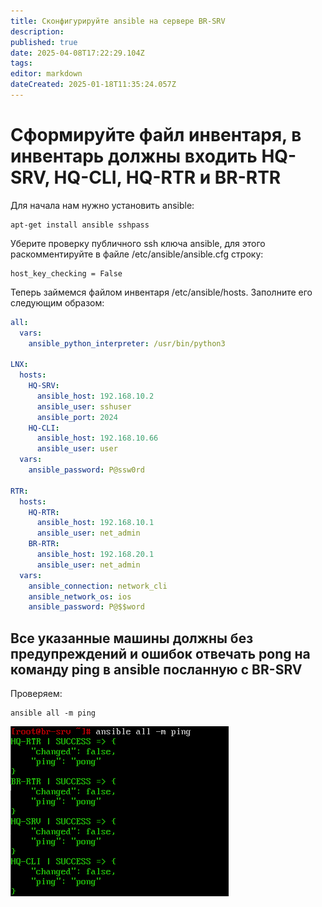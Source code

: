 ```yaml
---
title: Сконфигурируйте ansible на сервере BR-SRV
description: 
published: true
date: 2025-04-08T17:22:29.104Z
tags: 
editor: markdown
dateCreated: 2025-01-18T11:35:24.057Z
---
```


# Сформируйте файл инвентаря, в инвентарь должны входить HQ-SRV, HQ-CLI, HQ-RTR и BR-RTR

Для начала нам нужно установить ansible:

```plaintext
apt-get install ansible sshpass
```

Уберите проверку публичного ssh ключа ansible, для этого раскомментируйте в файле /etc/ansible/ansible.cfg строку:

```plaintext
host_key_checking = False
```

Теперь займемся файлом инвентаря /etc/ansible/hosts. Заполните его следующим образом:

```yaml
all:
  vars:
    ansible_python_interpreter: /usr/bin/python3

LNX:
  hosts:
    HQ-SRV:
      ansible_host: 192.168.10.2
      ansible_user: sshuser
      ansible_port: 2024
    HQ-CLI:
      ansible_host: 192.168.10.66
      ansible_user: user
  vars:
    ansible_password: P@ssw0rd

RTR:
  hosts:
    HQ-RTR:
      ansible_host: 192.168.10.1
      ansible_user: net_admin
    BR-RTR:
      ansible_host: 192.168.20.1
      ansible_user: net_admin
  vars:
    ansible_connection: network_cli
    ansible_network_os: ios
    ansible_password: P@$$word
```

## Все указанные машины должны без предупреждений и ошибок отвечать pong на команду ping в ansible посланную с BR-SRV

Проверяем:

```plaintext
ansible all -m ping
```

![](/ssa/demo2025/module_b/ansible_1.png)